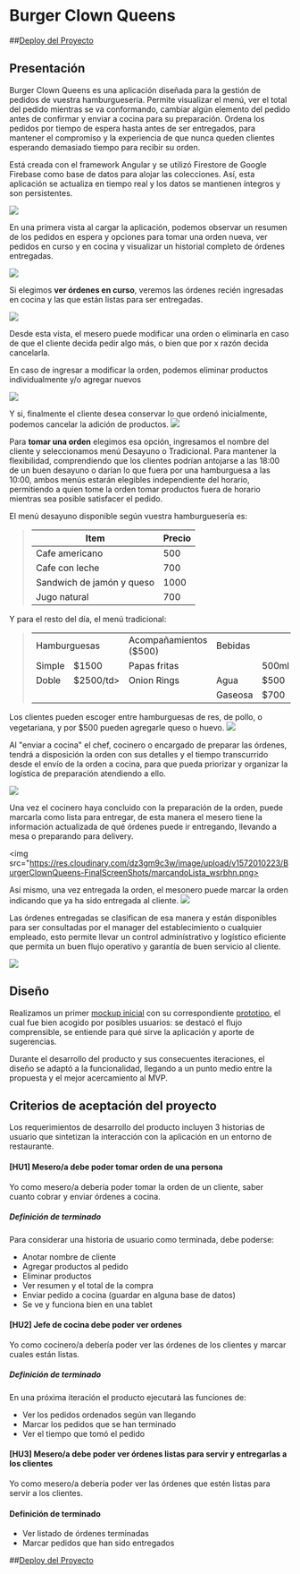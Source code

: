 # Burger Clown Queens
##[Deploy del Proyecto](https://burguerqueen-ff21a.firebaseapp.com/)

## Presentación

Burger Clown Queens es una aplicación diseñada para la gestión de pedidos de vuestra hamburguesería. Permite visualizar el menú, ver el total del pedido mientras se va conformando, cambiar algún elemento del pedido antes de confirmar y enviar a cocina para su preparación. Ordena los pedidos por tiempo de espera hasta antes de ser entregados, para mantener el compromiso y la experiencia de que nunca queden clientes esperando demasiado tiempo para recibir su orden.

Está creada con el framework Angular y se utilizó Firestore de Google Firebase como base de datos para alojar las colecciones. Así, esta aplicación se actualiza en tiempo real y los datos se mantienen íntegros y son persistentes.

<img src="https://res.cloudinary.com/dz3gm9c3w/image/upload/v1572009428/BurgerClownQueens-FinalScreenShots/BurgerClQLogo1-01_vl5vpu.png">

En una primera vista al cargar la aplicación, podemos observar un resumen de los pedidos en espera y opciones para tomar una orden nueva, ver pedidos en curso y en cocina y visualizar un historial completo de órdenes entregadas.

<img src="https://res.cloudinary.com/dz3gm9c3w/image/upload/v1572009330/BurgerClownQueens-FinalScreenShots/inicio_rmyamw.png">

Si elegimos **ver órdenes en curso**, veremos las órdenes recién ingresadas en cocina y las que están listas para ser entregadas.

<img src="https://res.cloudinary.com/dz3gm9c3w/image/upload/v1572014238/BurgerClownQueens-FinalScreenShots/enCurso_mbdnap.png">

Desde esta vista, el mesero puede modificar una orden o eliminarla en caso de que el cliente decida pedir algo más, o bien que por x razón decida cancelarla.

En caso de ingresar a modificar la orden, podemos eliminar productos individualmente y/o agregar nuevos

<img src="https://res.cloudinary.com/dz3gm9c3w/image/upload/v1572014585/BurgerClownQueens-FinalScreenShots/editarOrden_i0wofh.png">

Y si, finalmente el cliente desea conservar lo que ordenó inicialmente, podemos cancelar la adición de productos.
<img src="https://res.cloudinary.com/dz3gm9c3w/image/upload/v1572014689/BurgerClownQueens-FinalScreenShots/editarOrden2_b897cc.png">


Para **tomar una orden** elegimos esa opción, ingresamos el nombre del cliente y seleccionamos menú Desayuno o Tradicional. Para mantener la flexibilidad, comprendiendo que los clientes podrían antojarse a las 18:00 de un buen desayuno o darían lo que fuera por una hamburguesa a las 10:00, ambos menús estarán elegibles independiente del horario, permitiendo a quien tome la orden tomar productos fuera de horario mientras sea posible satisfacer el pedido.

El menú desayuno disponible según vuestra hamburguesería es:

> | Item                      |Precio|
> |---------------------------|------|
> | Cafe americano            | 500  |
> | Cafe con leche            | 700  |
> | Sandwich de jamón y queso | 1000 |
> | Jugo natural              | 700  |
>

Y para el resto del día, el menú tradicional:
>
> <table width="100%">
>   <tbody>
>     <tr>
>       <td colspan="2" rowspan="1">Hamburguesas</td>
>       <td>Acompañamientos ($500)</td>
>       <td colspan="3" rowspan="1">Bebidas</td>
>     </tr>
>     <tr>
>       <td>Simple</td>
>       <td>$1500</td>
>       <td>Papas fritas</td>
>       <td></td>
>       <td>500ml</td>
>       <td>750ml</td>
>     </tr>
>     <tr>
>       <td>Doble</td>
>       <td>$2500/td>
>       <td>Onion Rings</td>
>       <td>Agua</td>
>       <td>$500</td>
>       <td>$800</td>
>     </tr>
>     <tr>
>       <td></td>
>       <td></td>
>       <td></td>
>       <td>Gaseosa</td>
>       <td>$700</td>
>       <td>$1000</td>
>     </tr>
>   </tbody>
> </table>

Los clientes pueden escoger entre hamburguesas de res, de pollo, o vegetariana, y por $500 pueden agregarle queso o huevo.
<img src="https://res.cloudinary.com/dz3gm9c3w/image/upload/v1572009795/BurgerClownQueens-FinalScreenShots/tomarOrden_m7dzd5.png">

Al "enviar a cocina" el chef, cocinero o encargado de preparar las órdenes, tendrá a disposición la orden con sus detalles y el tiempo transcurrido desde el envío de la orden a cocina, para que pueda priorizar y organizar la logística de preparación atendiendo a ello.

<img src="https://res.cloudinary.com/dz3gm9c3w/image/upload/v1572009952/BurgerClownQueens-FinalScreenShots/enCocina_lhxtye.png">

Una vez el cocinero haya concluido con la preparación de la orden, puede marcarla como lista para entregar, de esta manera el mesero tiene la información actualizada de qué órdenes puede ir entregando, llevando a mesa o preparando para delivery.

<img src="https://res.cloudinary.com/dz3gm9c3w/image/upload/v1572010223/BurgerClownQueens-FinalScreenShots/marcandoLista_wsrbhn.png>

Así mismo, una vez entregada la orden, el mesonero puede marcar la orden indicando que ya ha sido entregada al cliente. 
<img src="https://res.cloudinary.com/dz3gm9c3w/image/upload/v1572010397/BurgerClownQueens-FinalScreenShots/marcandEntregada_kt8vpf.png">

Las órdenes entregadas se clasifican de esa manera y están disponibles para ser consultadas por el manager del establecimiento o cualquier empleado, esto permite llevar un control adminístrativo y logístico eficiente que permita un buen flujo operativo y garantía de buen servicio al cliente.

<img src="https://res.cloudinary.com/dz3gm9c3w/image/upload/v1572010779/BurgerClownQueens-FinalScreenShots/entregadas_zstntb.png">

## Diseño

Realizamos un primer [mockup inicial](https://www.figma.com/file/rd51lFkSuCjGBF55BKS9Gv/BurgerQueen%2FClauNig?node-id=0%3A1) con su correspondiente [prototipo](https://xd.adobe.com/view/d23228ec-1036-4764-5326-bfdacce879e9-a403/), el cual fue bien acogido por posibles usuarios: se destacó el flujo comprensible, se entiende para qué sirve la aplicación y aporte de sugerencias. 

Durante el desarrollo del producto y sus consecuentes iteraciones, el diseño se adaptó a la funcionalidad, llegando a un punto medio entre la propuesta y el mejor acercamiento al MVP.


## Criterios de aceptación del proyecto

Los requerimientos de desarrollo del producto incluyen 3 historias de usuario que sintetizan la interacción con la aplicación en un entorno de restaurante. 

#### [HU1] Mesero/a debe poder tomar orden de una persona
Yo como mesero/a debería poder tomar la orden de un cliente, saber cuanto cobrar y enviar órdenes a cocina.

##### Definición de terminado
Para considerar una historia de usuario como terminada, debe poderse:
  * Anotar nombre de cliente
  * Agregar productos al pedido
  * Eliminar productos
  * Ver resumen y el total de la compra
  * Enviar pedido a cocina (guardar en alguna base de datos)
  * Se ve y funciona bien en una tablet

#### [HU2] Jefe de cocina debe poder ver ordenes
Yo como cocinero/a debería poder ver las órdenes de los clientes y marcar cuales están listas.

##### Definición de terminado
En una próxima iteración el producto ejecutará las funciones de:
  * Ver los pedidos ordenados según van llegando
  * Marcar los pedidos que se han terminado
  * Ver el tiempo que tomó el pedido

#### [HU3] Mesero/a debe poder ver órdenes listas para servir y entregarlas a los clientes
Yo como mesero/a debería poder ver las órdenes que estén listas para servir a los clientes.

#### Definición de terminado
  * Ver listado de órdenes terminadas
  * Marcar pedidos que han sido entregados
 
##[Deploy del Proyecto](https://burguerqueen-ff21a.firebaseapp.com/)

